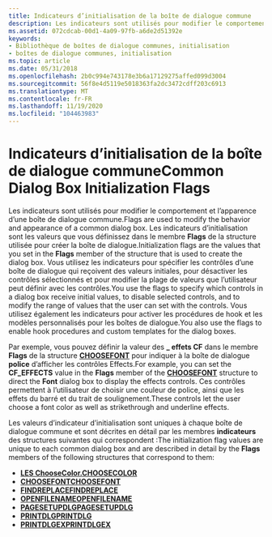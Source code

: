 ```yaml
---
title: Indicateurs d’initialisation de la boîte de dialogue commune
description: Les indicateurs sont utilisés pour modifier le comportement et l’apparence d’une boîte de dialogue commune.
ms.assetid: 072cdcab-00d1-4a09-97fb-a6de2d51392e
keywords:
- Bibliothèque de boîtes de dialogue communes, initialisation
- boîtes de dialogue communes, initialisation
ms.topic: article
ms.date: 05/31/2018
ms.openlocfilehash: 2b0c994e743178e3b6a17129275affed099d3004
ms.sourcegitcommit: 56f8e4d5119e5018363fa2dc3472cdff203c6913
ms.translationtype: MT
ms.contentlocale: fr-FR
ms.lasthandoff: 11/19/2020
ms.locfileid: "104463983"
---
```

# <a name="common-dialog-box-initialization-flags"></a><span data-ttu-id="8ab50-105">Indicateurs d’initialisation de la boîte de dialogue commune</span><span class="sxs-lookup"><span data-stu-id="8ab50-105">Common Dialog Box Initialization Flags</span></span>

<span data-ttu-id="8ab50-106">Les indicateurs sont utilisés pour modifier le comportement et l’apparence d’une boîte de dialogue commune.</span><span class="sxs-lookup"><span data-stu-id="8ab50-106">Flags are used to modify the behavior and appearance of a common dialog box.</span></span> <span data-ttu-id="8ab50-107">Les indicateurs d’initialisation sont les valeurs que vous définissez dans le membre **Flags** de la structure utilisée pour créer la boîte de dialogue.</span><span class="sxs-lookup"><span data-stu-id="8ab50-107">Initialization flags are the values that you set in the **Flags** member of the structure that is used to create the dialog box.</span></span> <span data-ttu-id="8ab50-108">Vous utilisez les indicateurs pour spécifier les contrôles d’une boîte de dialogue qui reçoivent des valeurs initiales, pour désactiver les contrôles sélectionnés et pour modifier la plage de valeurs que l’utilisateur peut définir avec les contrôles.</span><span class="sxs-lookup"><span data-stu-id="8ab50-108">You use the flags to specify which controls in a dialog box receive initial values, to disable selected controls, and to modify the range of values that the user can set with the controls.</span></span> <span data-ttu-id="8ab50-109">Vous utilisez également les indicateurs pour activer les procédures de hook et les modèles personnalisés pour les boîtes de dialogue.</span><span class="sxs-lookup"><span data-stu-id="8ab50-109">You also use the flags to enable hook procedures and custom templates for the dialog boxes.</span></span>

<span data-ttu-id="8ab50-110">Par exemple, vous pouvez définir la valeur des **\_ effets CF** dans le membre **Flags** de la structure [**CHOOSEFONT**](/windows/win32/api/commdlg/ns-commdlg-choosefonta) pour indiquer à la boîte de dialogue **police** d’afficher les contrôles Effects.</span><span class="sxs-lookup"><span data-stu-id="8ab50-110">For example, you can set the **CF\_EFFECTS** value in the **Flags** member of the [**CHOOSEFONT**](/windows/win32/api/commdlg/ns-commdlg-choosefonta) structure to direct the **Font** dialog box to display the effects controls.</span></span> <span data-ttu-id="8ab50-111">Ces contrôles permettent à l’utilisateur de choisir une couleur de police, ainsi que les effets du barré et du trait de soulignement.</span><span class="sxs-lookup"><span data-stu-id="8ab50-111">These controls let the user choose a font color as well as strikethrough and underline effects.</span></span>

<span data-ttu-id="8ab50-112">Les valeurs d’indicateur d’initialisation sont uniques à chaque boîte de dialogue commune et sont décrites en détail par les membres **indicateurs** des structures suivantes qui correspondent :</span><span class="sxs-lookup"><span data-stu-id="8ab50-112">The initialization flag values are unique to each common dialog box and are described in detail by the **Flags** members of the following structures that correspond to them:</span></span>

-   [<span data-ttu-id="8ab50-113">**LES ChooseColor.**</span><span class="sxs-lookup"><span data-stu-id="8ab50-113">**CHOOSECOLOR**</span></span>](/windows/win32/api/commdlg/ns-commdlg-choosecolora-r1)
-   [<span data-ttu-id="8ab50-114">**CHOOSEFONT**</span><span class="sxs-lookup"><span data-stu-id="8ab50-114">**CHOOSEFONT**</span></span>](/windows/win32/api/commdlg/ns-commdlg-choosefonta)
-   [<span data-ttu-id="8ab50-115">**FINDREPLACE**</span><span class="sxs-lookup"><span data-stu-id="8ab50-115">**FINDREPLACE**</span></span>](/windows/win32/api/commdlg/ns-commdlg-findreplacea)
-   [<span data-ttu-id="8ab50-116">**OPENFILENAME**</span><span class="sxs-lookup"><span data-stu-id="8ab50-116">**OPENFILENAME**</span></span>](/windows/win32/api/commdlg/ns-commdlg-openfilenamea)
-   [<span data-ttu-id="8ab50-117">**PAGESETUPDLG**</span><span class="sxs-lookup"><span data-stu-id="8ab50-117">**PAGESETUPDLG**</span></span>](/windows/win32/api/commdlg/ns-commdlg-pagesetupdlga)
-   [<span data-ttu-id="8ab50-118">**PRINTDLG**</span><span class="sxs-lookup"><span data-stu-id="8ab50-118">**PRINTDLG**</span></span>](/windows/win32/api/commdlg/ns-commdlg-printdlga)
-   [<span data-ttu-id="8ab50-119">**PRINTDLGEX**</span><span class="sxs-lookup"><span data-stu-id="8ab50-119">**PRINTDLGEX**</span></span>](/windows/win32/api/commdlg/ns-commdlg-printdlgexa)

 

 




